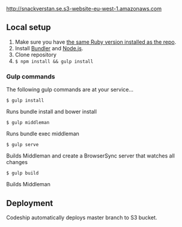 http://snackverstan.se.s3-website-eu-west-1.amazonaws.com

## Local setup

1. Make sure you have [the same Ruby version installed as the repo](https://github.com/kollegorna/snackverkstan.se/blob/master/.ruby-version).
2. Install [Bundler](https://rubygems.org/gems/bundler) and [Node.js](http://nodejs.org).
3. Clone repository
4. ``$ npm install && gulp install``

### Gulp commands

The following gulp commands are at your service…

`$ gulp install`

Runs bundle install and bower install

`$ gulp middleman`

Runs bundle exec middleman

`$ gulp serve`

Builds Middleman and create a BrowserSync server that watches all changes

`$ gulp build`

Builds Middleman

## Deployment

Codeship automatically deploys master branch to S3 bucket.
